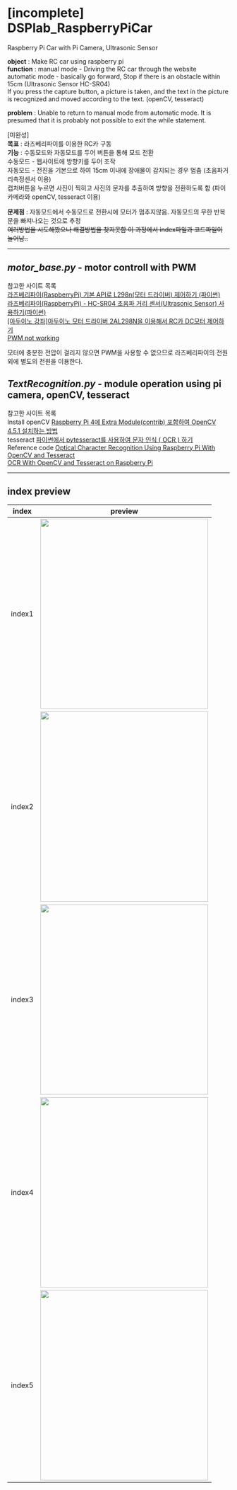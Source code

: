# [incomplete] DSPlab_RaspberryPiCar
Raspberry Pi Car with Pi Camera, Ultrasonic Sensor
  
**object** : Make RC car using raspberry pi  
**function** : manual mode - Driving the RC car through the website  
               automatic mode - basically go forward, Stop if there is an obstacle within 15cm (Ultrasonic Sensor HC-SR04)  
               If you press the capture button, a picture is taken, and the text in the picture is recognized and moved according to the text. (openCV, tesseract)  
  
**problem** : Unable to return to manual mode from automatic mode. It is presumed that it is probably not possible to exit the while statement.
  
[미완성]  
  **목표** : 라즈베리파이를 이용한 RC카 구동  
  **기능** : 수동모드와 자동모드를 두어 버튼을 통해 모드 전환  
  수동모드 - 웹사이트에 방향키를 두어 조작  
  자동모드 - 전진을 기본으로 하여 15cm 이내에 장애물이 감지되는 경우 멈춤 (초음파거리측정센서 이용)  
  캡처버튼을 누르면 사진이 찍히고 사진의 문자를 추출하여 방향을 전환하도록 함 (파이카메라와 openCV, tesseract 이용)  

**문제점** : 자동모드에서 수동모드로 전환시에 모터가 멈추지않음. 자동모드의 무한 반복문을 빠져나오는 것으로 추정  
~~여러방법을 시도해봤으나 해결방법을 찾지못함 이 과정에서 index파일과 코드파일이 늘어남..~~
___

## *motor_base.py* - motor controll with PWM  
참고한 사이트 목록  
[라즈베리파이(RaspberryPi) 기본 API로 L298n(모터 드라이버) 제어하기 (파이썬)](https://m.blog.naver.com/chandong83/221156273595)  
[라즈베리파이(RaspberryPi) - HC-SR04 초음파 거리 센서(Ultrasonic Sensor) 사용하기(파이썬)](https://blog.naver.com/PostView.nhn?blogId=chandong83&logNo=221155355360&redirect=Dlog&widgetTypeCall=true&directAccess=false)  
[[아두이노 강좌]아두이노 모터 드라이버 2AL298N을 이용해서 RC카 DC모터 제어하기](https://m.blog.naver.com/PostView.naver?isHttpsRedirect=true&blogId=eduino&logNo=221030701469)  
[PWM not working](https://forum.arduino.cc/t/problem-with-arduino-l298n-and-pwm/441746/2)  

모터에 충분한 전압이 걸리지 않으면 PWM을 사용할 수 없으므로 라즈베리파이의 전원외에 별도의 전원을 이용한다.

## *TextRecognition.py* - module operation using pi camera, openCV, tesseract
참고한 사이트 목록  
Install openCV [Raspberry Pi 4에 Extra Module(contrib) 포함하여 OpenCV 4.5.1 설치하는 방법](https://webnautes.tistory.com/916?category=752101)  
tesseract [파이썬에서 pytesseract를 사용하여 문자 인식 ( OCR ) 하기](https://webnautes.tistory.com/947?category=760410)  
Reference code [Optical Character Recognition Using Raspberry Pi With OpenCV and Tesseract](https://maker.pro/raspberry-pi/tutorial/optical-character-recognizer-using-raspberry-pi-with-opencv-and-tesseract)  
[OCR With OpenCV and Tesseract on Raspberry Pi](https://www.youtube.com/watch?v=efHYZ-Fcfmw)  

___

## index preview

index|preview
-----|------
index1|<img src="https://user-images.githubusercontent.com/100012844/160237684-60365cc5-fd0b-4521-b965-becccc194893.png" width="380px" height="430px"></img>
index2|<img src="https://user-images.githubusercontent.com/100012844/160237764-5900bd2b-17eb-478e-ab81-25777202bc1b.png" width="380px" height="430px"></img>
index3|<img src="https://user-images.githubusercontent.com/100012844/160237767-c10de572-01b6-4610-aad0-3f6a98185860.png" width="380px" height="430px"></img>
index4|<img src="https://user-images.githubusercontent.com/100012844/160237768-7d85b5e8-1042-4e69-a29e-315380759b98.png" width="380px" height="430px"></img>
index5|<img src="https://user-images.githubusercontent.com/100012844/160237770-8b9619bf-360d-45a4-af13-da448f5512bc.png" width="380px" height="430px"></img>







